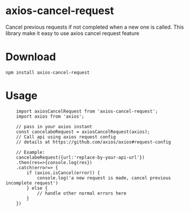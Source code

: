 # axios-cancel-request

Cancel previous requests if not completed when a new one is called. This library make it easy to use axios cancel request feature

 
# Download
``` npm install axios-cancel-request ```

# Usage
``` 
    import axiosCancelRequest from 'axios-cancel-request';
    import axios from 'axios';
    
    // pass in your axios instant
    const cancelabeRequest = axiosCancelRequest(axios);
    // Call api using axios request config
    // details at https://github.com/axios/axios#request-config
    
    // Example:
    cancelabeRequest({url:'replace-by-your-api-url'})
    .then(res=>{console.log(res})
    .catch(error=> {
        if (axios.isCancel(error)) {
            console.log('a new request is made, cancel previous incomplete request')
        } else {
            // handle other normal errors here
        }
    })
```


